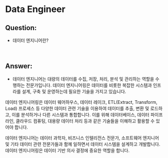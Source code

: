 # Data Engineer

## Question:

- 데이터 엔지니어란?

<br>

## Answer:

- 데이터 엔지니어는 대량의 데이터를 수집, 저장, 처리, 분석 및 관리하는 역할을 수행하는 전문가입니다. 데이터 엔지니어링은 데이터를 비롯한 복잡한 시스템과 인프라를 설계, 구축 및 운영하는데 필요한 기술을 가지고 있습니다.

데이터 엔지니어링은 데이터 웨어하우스, 데이터 레이크, ETL(Extract, Transform, Load) 프로세스 등 다양한 데이터 관련 기술을 이용하여 데이터를 추출, 변환 및 로드하고, 이를 분석하거나 다른 시스템과 통합합니다. 이를 위해 데이터베이스, 데이터 파이프라인, 클라우드 컴퓨팅, 대용량 데이터 처리 등과 같은 기술들을 이해하고 활용할 수 있어야 합니다.

데이터 엔지니어는 데이터 과학자, 비즈니스 인텔리전스 전문가, 소프트웨어 엔지니어 및 기타 데이터 관련 전문가들과 함께 일하면서 데이터 시스템을 설계하고 개발합니다. 데이터 엔지니어링은 데이터 기반 의사 결정에 중요한 역할을 합니다.